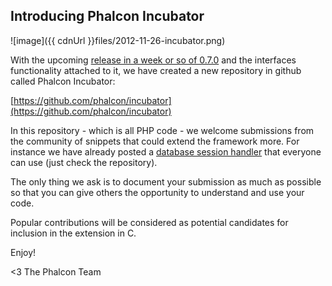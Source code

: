 ## Introducing Phalcon Incubator

![image]({{ cdnUrl }}files/2012-11-26-incubator.png)

With the upcoming [release in a week or so of 0.7.0](/post/phalcon-0-7-0-beta-released) and the interfaces functionality attached to it, we have created a new repository in github called Phalcon Incubator:

[https://github.com/phalcon/incubator](https://github.com/phalcon/incubator)

In this repository - which is all PHP code - we welcome submissions from the community of snippets that could extend the framework more. For instance we have already posted a [database session handler](https://github.com/phalcon/incubator/tree/master/Library/Phalcon/Session/Adapter) that everyone can use (just check the repository).

The only thing we ask is to document your submission as much as possible so that you can give others the opportunity to understand and use your code.

Popular contributions will be considered as potential candidates for inclusion in the extension in C.

Enjoy!


<3 The Phalcon Team
